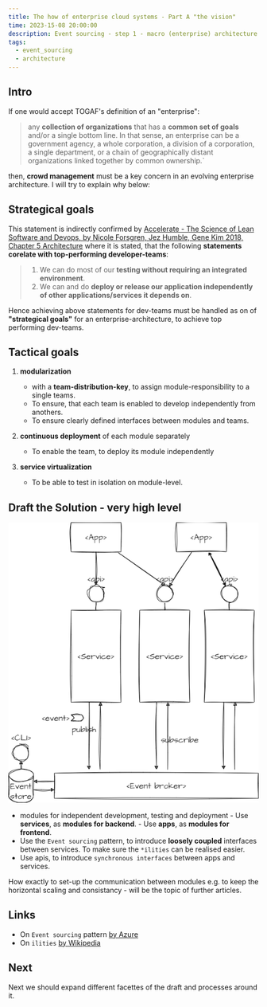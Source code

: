 ```yaml
---
title: The how of enterprise cloud systems - Part A "the vision"
time: 2023-15-08 20:00:00
description: Event sourcing - step 1 - macro (enterprise) architecture
tags:
  - event_sourcing
  - architecture
---
```



## Intro

If one would accept TOGAF's definition of an "enterprise":

 > any **collection of organizations** that has a **common set of goals** and/or a single bottom line. In that sense, an enterprise can be a government agency, a whole corporation, a division of a corporation, a single department, or a chain of geographically distant organizations linked together by common ownership.`

then, **crowd management** must be a key concern in an evolving enterprise architecture. I will try to explain why below:

## Strategical goals

This statement is indirectly confirmed by [Accelerate - The Science of Lean Software and Devops, by Nicole Forsgren, Jez Humble, Gene Kim 2018, Chapter 5 Architecture](https://kevinvecmanis.io/books/management/2020/11/20/Accelerate-Book-Review.html#architecture) where it is stated,
that the following **statements corelate with top-performing developer-teams**:

 > 1. We can do most of our **testing without requiring an integrated environment**.
 > 1. We can and do **deploy or release our application independently of other applications/services it depends on**.

Hence achieving above statements for dev-teams must be handled as on of **"strategical goals"** for an enterprise-architecture, to achieve top performing dev-teams.

## Tactical goals

1. **modularization**
      - with a **team-distribution-key**, to assign module-responsibility to a single teams.
      - To ensure, that each team is enabled to develop independently from anothers.
      - To ensure clearly defined interfaces between modules and teams.

2. **continuous deployment** of each module separately
      - To enable the team, to deploy its module independently

3. **service virtualization**
      - To be able to test in isolation on module-level.

## Draft the Solution - very high level

![Vision](article0003/../article00003/idea.drawio.png)

- modules for independent development, testing and deployment
      - Use **services**, as **modules for backend**.
      - Use **apps**, as **modules for frontend**.
- Use the `Event sourcing` pattern, to introduce **loosely coupled** interfaces between services. To make sure the `*ilities` can be realised easier.
- Use apis, to introduce `synchronous interfaces` between apps and services.

How exactly to set-up the communication between modules
e.g. to keep the horizontal scaling and consistancy - will be the topic of further articles.

## Links

- On `Event sourcing` pattern [by Azure](https://learn.microsoft.com/en-us/azure/architecture/patterns/event-sourcing)
- On `ilities` [by Wikipedia](https://en.wikipedia.org/wiki/List_of_system_quality_attributes#:~:text=Within%20systems%20engineering%2C%20quality%20attributes,many%20of%20the%20words%20share.)

## Next

Next we should expand different facettes of the draft and processes around it.